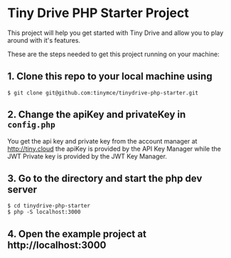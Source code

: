 # Tiny Drive PHP Starter Project

This project will help you get started with Tiny Drive and allow you to play around with it's features.

These are the steps needed to get this project running on your machine:

## 1. Clone this repo to your local machine using

```
$ git clone git@github.com:tinymce/tinydrive-php-starter.git
```

## 2. Change the apiKey and privateKey in `config.php`

You get the api key and private key from the account manager at http://tiny.cloud the apiKey is provided by the API Key Manager while the JWT Private key is provided by the JWT Key Manager.

## 3. Go to the directory and start the php dev server

```
$ cd tinydrive-php-starter
$ php -S localhost:3000
```

## 4. Open the example project at http://localhost:3000
